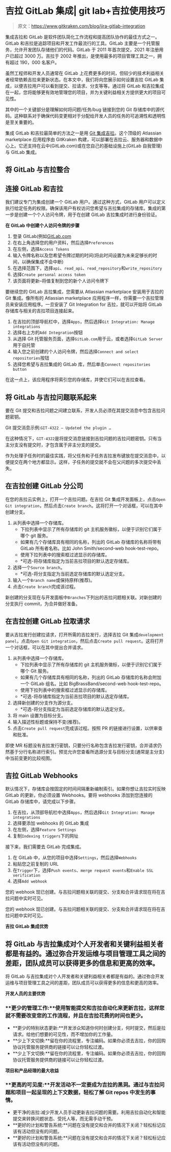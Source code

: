 # 吉拉 GitLab 集成| git lab+吉拉使用技巧

> 原文：<https://www.gitkraken.com/blog/jira-gitlab-integration>

集成吉拉和 GitLab 是软件团队简化工作流程和提高团队协作的最佳方式之一。GitLab 和吉拉是追踪项目和开发工作最流行的工具。GitLab 主要是一个托管服务，允许开发团队存储他们的代码。GitLab 于 2011 年首次提交，2021 年注册用户已超过 3000 万。吉拉于 2002 年推出，是使用最多的项目管理工具之一，拥有超过 190，000 名客户。

虽然工程师和开发人员通常在 GitLab 上花费更多的时间，但较少的技术利益相关者经常依赖吉拉来更新状态。在本文中，我们将向您展示如何设置吉拉 GitLab 集成，以便吉拉用户可以看到提交、拉请求、分支等等。通过将 GitLab 和吉拉集成在一起，您将能够更有效地管理您的项目，并为关键利益相关方提供更大的项目可见性。

其中的一个关键部分是理解如何将问题/任务/bug 链接到您的 Git 存储库中的源代码。这种联系对于确保代码变更相对于分配给开发人员的任务的可追溯性和透明性是至关重要的。

集成 GitLab 和吉拉最简单的方法之一是用 [Git 集成吉拉](https://marketplace.atlassian.com/plugins/com.xiplink.jira.git.jira_git_plugin/cloud/overview?utm_source=gitkraken.com&utm_medium=blog&utm_campaign=learn%20jira&utm_content=jira%20github%20integration&utm_term=)。这个顶级的 Atlassian marketplace 应用程序由 GitKraken 构建，可以部署在吉拉云、服务器和数据中心上。它还支持在云中(GitLab.com)或在您自己的基础设施上(GitLab 自我管理)与 GitLab 集成。

## **将 GitLab 与吉拉整合**

## **连接 GitLab 和吉拉**

我们建议专门为集成创建一个 GitLab 用户。通过这种方式，GitLab 用户可以定义执行给定任务的权限。确保该用户有权访问您希望与吉拉集成的存储库。集成的第一步是创建一个个人访问令牌，用于在创建 GitLab 吉拉集成时进行身份验证。

**在 GitLab 中创建个人访问令牌的步骤**

1.  登录 GitLab(例如[GitLab.com](https://gitlab.com/users/sign_in)
2.  在右上角选择您的用户资料，然后选择`Preferences`
3.  在左侧，选择`Access Tokens`
4.  输入令牌名称以及您希望令牌过期的时间(将此时间设置为未来足够长的时间，以确保集成不会中断)
5.  在选择范围下，选择`api`、`read_api`、`read_repository`和`write_repository`
6.  选择`Create personal access token`
7.  该页面将更新–将值复制到您的新个人访问令牌下

要继续您的 GitLab 吉拉集成，您需要从 Atlassian marketplace 安装用于吉拉的 Git 集成。像所有的 Atlassian marketplace 应用程序一样，你需要一个吉拉管理员来安装应用程序。一旦安装了 Git Integration for 吉拉，就可以开始将 GitLab 存储库与相关的吉拉项目连接起来。

1.  在吉拉的顶部导航栏中，选择`Apps`，然后选择`Git Integration: Manage integrations`
2.  选择右上方的`Add Integration`按钮
3.  从选择 Git 托管服务页面，选择`GitLab.com`用于云，或者选择`GitLab Server`用于自托管
4.  输入您之前创建的个人访问令牌，然后选择`Connect and select repositories`按钮
5.  选择您希望与吉拉集成的 GitLab 库，然后单击`Connect repositories button`

在这一点上，该应用程序将索引您的存储库，并使它们可以在吉拉查看。

## **将 GitLab 与吉拉问题联系起来**

要在 Git 提交和吉拉问题之间建立联系，开发人员必须在其提交消息中包含吉拉问题密钥。

Git 提交消息示例:`GIT-4322 – Updated the plugin …`

在这种情况下，`GIT-4322`是将提交消息链接到吉拉问题的吉拉问题密钥。只有当主分支没有提交时，才包含属于非主分支的提交。

作为处理子任务时的最佳实践，将父任务和子任务吉拉发布键放在提交消息中，以便提交在两个地方都显示。这样，子任务的提交就不会在父问题的多次提交中丢失。

## **在吉拉创建 GitLab 分公司**

在您的吉拉云实例上，打开一个吉拉问题。在吉拉 Git 集成开发面板上，点击`Open Git integration`，然后点击`Create branch`。这将打开一个对话框，可以在其中创建分支。

1.  从列表中选择一个存储库。
    *   下拉列表中显示了所有存储库的 git 主机服务徽标，以便于识别它们属于哪个 git 服务。
    *   如果有几个存储库具有相同的名称，列出的 GitLab 存储库的名称将带有 GitLab 所有者名称。比如 John Smith/second-web hook-test-repo。
    *   使用下拉列表中的搜索框过滤显示的存储库。
    *   *可选-将存储库指定为当前吉拉项目的默认选定存储库。
2.  选择一个`Source branch`。
    *   *可选-将分支指定为当前选定存储库的默认选定分支。
3.  输入一个`Branch name`或保持原样(推荐)。
4.  点击`Create branch`完成该过程。

新创建的分支现在与开发面板中`Branches`下列出的吉拉问题相关联。对新创建的分支执行 commit，为合并做好准备。

## **在吉拉创建 GitLab 拉取请求**

要从吉拉发行创建拉请求，打开所需的吉拉发行，选择吉拉 Git 集成`development panel`，点击`Open Git integration`，然后点击`Create pull request`。这将打开一个对话框，可以在其中提出合并请求。

1.  从列表中选择一个存储库。
    *   下拉列表中显示了所有存储库的 git 主机服务徽标，以便于识别它们属于哪个 Git 服务。
    *   如果有几个存储库具有相同的名称，列出的 GitLab 存储库的名称会附加一个 GitLab 组名。比如 BigBrassBand/second-web hook-test-repo。
    *   使用下拉列表中的搜索框过滤显示的存储库。
    *   *可选-将存储库指定为当前吉拉项目的默认选定存储库。
2.  选择新创建的分支作为源分支。
    *   *可选-将分支指定为当前选定存储库的默认选定分支。
3.  将 main 设置为目标分支。
4.  输入描述性标题或保持不变(推荐)。
5.  点击`Create pull request`完成该过程。按照 PR 的链接进行设置，以供审查和批准。

即使 MR 标题没有吉拉发行密钥，只要分行名称包含吉拉发行密钥，合并请求仍然基于分行名称进行索引。预览允许您查看所选源分支与目标分支(通常是主分支)中当前变更的比较视图。

## **吉拉 GitLab Webhooks**

默认情况下，存储库会按固定的时间间隔重新编制索引。如果你想让吉拉实时反映 GitLab 的更新，你必须设置 Webhooks。要将 webhooks 添加到您连接的 GitLab 存储库中，请完成以下步骤。

1.  在吉拉，从顶部导航栏中选择`Apps`，然后选择`Git Integration: Manage integrations`
2.  选择要添加 webhooks 的 GitLab 集成
3.  在左侧，选择`Feature Settings`
4.  复制`Indexing triggers`下的网址

接下来，我们需要去 GitLab 完成集成。

1.  在 GitLab 中，从您的项目中选择`Settings`，然后选择`Webhooks`
2.  粘贴您之前复制的 URL
3.  在`Trigger`下，选择`Push events`、`merge request events`和`Enable SSL verification`
4.  选择`Add webhook`

您的 webhook 现已创建。与吉拉问题相关联的提交、分支和合并请求现在将在吉拉问题中实时可见。

您的 webhook 现已创建。与吉拉问题相关联的提交、分支和合并请求现在将在吉拉问题中实时可见。

**吉拉 GitLab 集成优势**

## 将 GitLab 与吉拉集成对个人开发者和关键利益相关者都是有益的。通过弥合开发运维与项目管理工具之间的差距，团队成员可以获得更多的信息和更高的效率。

将 GitLab 与吉拉集成对个人开发者和关键利益相关者都是有益的。通过弥合开发运维与项目管理工具之间的差距，团队成员可以获得更多的信息和更高的效率。

**开发人员的主要优势**

### **更少的管理工作:**使用智能提交和吉拉自动化来更新吉拉，这样您就不需要改变您的工作流程，并且在吉拉花费的时间也更少。

*   **更少的特别状态更新:**开发涉众知道你何时创建分支，何时提交，然后是拉请求。给他们想要的可见性，而不增加你的工作量。
*   **少上下文切换:**留在你的流程里，专注编码。如果你必须去吉拉，你的回购协议托管服务提供商的链接可以让你轻松过渡。
*   **少上下文切换:**留在你的流程里，专注编码。如果你必须去吉拉，你的回购协议托管服务提供商的链接可以让你轻松过渡。

**项目和产品经理的最大收益**

### **更高的可见度:**开发活动不一定要成为吉拉的黑洞。通过与吉拉问题和项目一起呈现的上下文数据，轻松了解 Git repos 中发生的事情。

*   更干净的吉拉:减少开发人员手动更新吉拉问题的需要。利用吉拉自动化和智能提交来转换问题状态、受托人等，而无需手动干预。
*   **更好的计划和警告系统:**问题在没有提交和合并的情况下关闭？轻松标记应该有活动但没有的问题。
*   **更好的计划和警告系统:**问题在没有提交和合并的情况下关闭？轻松标记应该有活动但没有的问题。